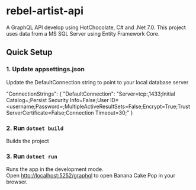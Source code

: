 # rebel-artist-api
A GraphQL API develop using HotChocolate, C# and .Net 7.0.
This project uses data from a MS SQL Server using Entity Framework Core.

## Quick Setup

### 1. Update appsettings.json
Update the DefaultConnection string to point to your local database server

"ConnectionStrings": {
    "DefaultConnection": "Server=tcp:<server>,1433;Initial Catalog=<database>;Persist Security Info=False;User ID=<username;Password=<password>;MultipleActiveResultSets=False;Encrypt=True;TrustServerCertificate=False;Connection Timeout=30;"
  }
  
### 2. Run `dotnet build`
Builds the project

### 3. Run `dotnet run`
Runs the app in the development mode.\
Open [http://localhost:5252/graphql](http://localhost:5252/graphql) to open Banana Cake Pop in your browser.
